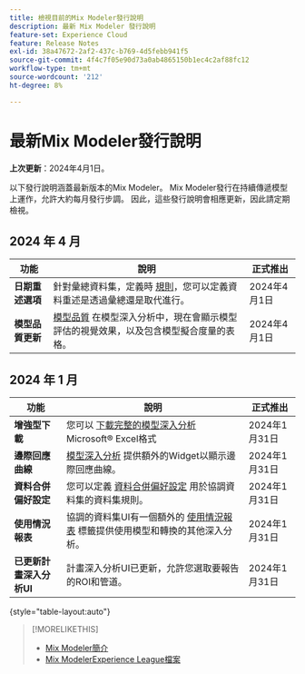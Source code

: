```yaml
---
title: 檢視目前的Mix Modeler發行說明
description: 最新 Mix Modeler 發行說明
feature-set: Experience Cloud
feature: Release Notes
exl-id: 38a47672-2af2-437c-b769-4d5febb941f5
source-git-commit: 4f4c7f05e90d73a0ab4865150b1ec4c2af88fc12
workflow-type: tm+mt
source-wordcount: '212'
ht-degree: 8%

---
```


# 最新Mix Modeler發行說明

**上次更新**：2024年4月1日。

以下發行說明涵蓋最新版本的Mix Modeler。 Mix Modeler發行在持續傳遞模型上運作，允許大約每月發行步調。 因此，這些發行說明會相應更新，因此請定期檢視。


## 2024 年 4 月

| 功能 | 說明 | 正式推出 |
|---|---|---|
| **日期重述選項** | 針對彙總資料集，定義時 [規則](../harmonize-data/dataset-rules.md)，您可以定義資料重述是透過彙總還是取代進行。 | 2024年4月1日 |
| **模型品質更新** | [模型品質](/help/models/insights.md) 在模型深入分析中，現在會顯示模型評估的視覺效果，以及包含模型擬合度量的表格。 | 2024年4月1日 |


## 2024 年 1 月

| 功能 | 說明 | 正式推出 |
|---|---|---|
| **增強型下載** | 您可以 [下載完整的模型深入分析](../models/insights.md) Microsoft® Excel格式 | 2024年1月31日 |
| **邊際回應曲線** | [模型深入分析](../models/insights.md) 提供額外的Widget以顯示邊際回應曲線。 | 2024年1月31日 |
| **資料合併偏好設定** | 您可以定義 [資料合併偏好設定](../harmonize-data/dataset-rules.md#data-merge-preferences) 用於協調資料集的資料集規則。 | 2024年1月31日 |
| **使用情況報表** | 協調的資料集UI有一個額外的 [使用情況報表](../harmonize-data/usage-report.md) 標籤提供使用模型和轉換的其他深入分析。 | 2024年1月31日 |
| **已更新計畫深入分析UI** | 計畫深入分析UI已更新，允許您選取要報告的ROI和管道。 | 2024年1月31日 |

{style="table-layout:auto"}


>[!MORELIKETHIS]
>
>* [Mix Modeler簡介](https://business.adobe.com/products/experience-platform/planning-and-measurement.html)
>* [Mix ModelerExperience League檔案](https://experienceleague.adobe.com/en/docs/mix-modeler)
